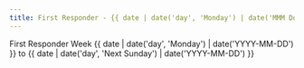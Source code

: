 ```yaml
---
title: First Responder - {{ date | date('day', 'Monday') | date('MMM Do') }}
---
```


First Responder Week {{ date | date('day', 'Monday') | date('YYYY-MM-DD') }} to {{ date | date('day', 'Next Sunday') | date('YYYY-MM-DD') }}
